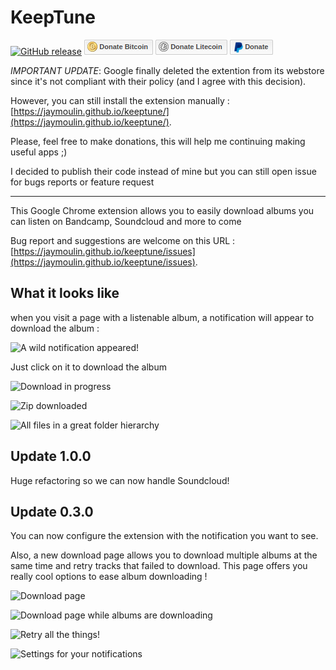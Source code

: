 KeepTune
==
[![GitHub release](https://img.shields.io/github/release/jaymoulin/keeptune.svg)](https://jaymoulin.github.io/keeptune/releases)
[![Bitcoin donation](https://github.com/jaymoulin/jaymoulin.github.io/raw/master/btc.png "Bitcoin donation")](https://m.freewallet.org/id/374ad82e/btc)
[![Litecoin donation](https://github.com/jaymoulin/jaymoulin.github.io/raw/master/ltc.png "Litecoin donation")](https://m.freewallet.org/id/374ad82e/ltc)
[![PayPal donation](https://github.com/jaymoulin/jaymoulin.github.io/raw/master/ppl.png "PayPal donation")](https://www.paypal.me/jaymoulin)

*IMPORTANT UPDATE*: Google finally deleted the extention from its webstore since it's not compliant with their policy (and I agree with this decision).

However, you can still install the extension manually : [https://jaymoulin.github.io/keeptune/](https://jaymoulin.github.io/keeptune/).

Please, feel free to make donations, this will help me continuing making useful apps ;)

I decided to publish their code instead of mine but you can still open issue for bugs reports or feature request

_____


This Google Chrome extension allows you to easily download albums you can listen on Bandcamp, Soundcloud and more to come

Bug report and suggestions are welcome on this URL : [https://jaymoulin.github.io/keeptune/issues](https://jaymoulin.github.io/keeptune/issues).

## What it looks like

when you visit a page with a listenable album, a notification will appear to download the album :

![A wild notification appeared!](https://jaymoulin.github.io/keeptune/notif-1.png "A wild notification appeared!")

Just click on it to download the album

![Download in progress](https://jaymoulin.github.io/keeptune/notif-2.png "Download in progress")

![Zip downloaded](https://jaymoulin.github.io/keeptune/zip.png "Zip downloaded")

![All files in a great folder hierarchy](https://jaymoulin.github.io/keeptune/folder.png "All files in a great folder hierarchy")

## Update 1.0.0

Huge refactoring so we can now handle Soundcloud!

## Update 0.3.0

You can now configure the extension with the notification you want to see.

Also, a new download page allows you to download multiple albums at the same time and retry tracks that failed to download.
This page offers you really cool options to ease album downloading ! 
 
 ![Download page](https://jaymoulin.github.io/keeptune/downloadPage.png "Download page")
 
 ![Download page while albums are downloading](https://jaymoulin.github.io/keeptune/downloadPageProgress.png "Download page while albums are downloading")
 
 ![Retry all the things!](https://jaymoulin.github.io/keeptune/retryAll.png "Retry all the things!")
 
 ![Settings for your notifications](https://jaymoulin.github.io/keeptune/settings.png "Settings for your notifications")
 
